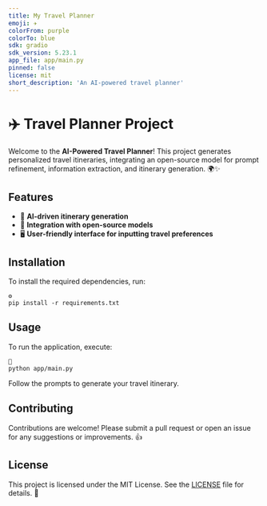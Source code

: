 ```yaml
---
title: My Travel Planner
emoji: ✈️
colorFrom: purple
colorTo: blue
sdk: gradio
sdk_version: 5.23.1
app_file: app/main.py
pinned: false
license: mit
short_description: 'An AI-powered travel planner'
---
```


# ✈️ Travel Planner Project

Welcome to the **AI-Powered Travel Planner**! This project generates personalized travel itineraries, integrating an open-source model for prompt refinement, information extraction, and itinerary generation. 🌍✨

## Features
- 🤖 **AI-driven itinerary generation**
- 🔗 **Integration with open-source models**
- 🖥️ **User-friendly interface for inputting travel preferences**

## Installation
To install the required dependencies, run:
```
⚙️
pip install -r requirements.txt
```

## Usage
To run the application, execute:
```
🚀
python app/main.py
```
Follow the prompts to generate your travel itinerary.

## Contributing
Contributions are welcome! Please submit a pull request or open an issue for any suggestions or improvements. 👍

## License
This project is licensed under the MIT License. See the [LICENSE](LICENSE) file for details. 📜
